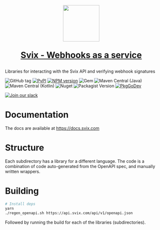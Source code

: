 <h1 align="center">
  <a href="https://www.svix.com">
    <img width="120" src="https://avatars.githubusercontent.com/u/80175132?s=200&v=4" />
    <p align="center">Svix - Webhooks as a service</p>
  </a>
</h1>

Libraries for interacting with the Svix API and verifying webhook signatures

![GitHub tag](https://img.shields.io/github/tag/svix/svix-libs.svg)
[![PyPI](https://img.shields.io/pypi/v/svix.svg)](https://pypi.python.org/pypi/svix/)
[![NPM version](https://img.shields.io/npm/v/svix.svg)](https://www.npmjs.com/package/svix)
![Gem](https://img.shields.io/gem/v/svix)
![Maven Central (Java)](https://img.shields.io/maven-central/v/com.svix/svix?label=maven-central%20(java))
![Maven Central (Kotlin)](https://img.shields.io/maven-central/v/com.svix.kotlin/svix-kotlin?label=maven-central%20(kotlin))
![Nuget](https://img.shields.io/nuget/v/svix)
![Packagist Version](https://img.shields.io/packagist/v/svix/svix)
[![PkgGoDev](https://pkg.go.dev/badge/github.com/svix/svix-libs)](https://pkg.go.dev/github.com/svix/svix-libs/go)

[![Join our slack](https://img.shields.io/badge/Slack-join%20the%20community-blue?logo=slack&style=social)](https://www.svix.com/slack/)

# Documentation

The docs are available at <https://docs.svix.com>

# Structure

Each subdirectory has a library for a different language.
The code is a combination of code auto-generated from the OpenAPI spec, and manually written wrappers.

# Building

```sh
# Install deps
yarn
./regen_openapi.sh https://api.svix.com/api/v1/openapi.json
```

Followed by running the build for each of the libraries (subdirectories).
